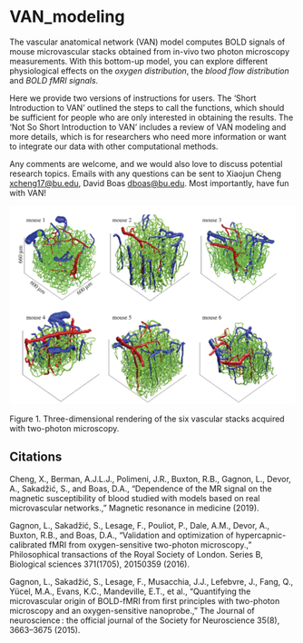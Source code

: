 # VAN_modeling

The vascular anatomical network (VAN) model computes BOLD signals of mouse microvascular stacks obtained from in-vivo two photon microscopy measurements. With this bottom-up model, you can explore different physiological effects on the *oxygen distribution*, the *blood flow distribution* and *BOLD fMRI signals*.

Here we provide two versions of instructions for users. The ‘Short Introduction to VAN’ outlined the steps to call the functions, which should be sufficient for people who are only interested in obtaining the results. The ‘Not So Short Introduction to VAN’ includes a review of VAN modeling and more details, which is for researchers who need more information or want to integrate our data with other computational methods. 

Any comments are welcome, and we would also love to discuss potential research topics. Emails with any questions can be sent to Xiaojun Cheng xcheng17@bu.edu, David Boas dboas@bu.edu. Most importantly, have fun with VAN!

![Figure](VANs.png)


 
Figure 1. Three-dimensional rendering of the six vascular stacks acquired with two-photon microscopy. 

## Citations
Cheng, X., Berman, A.J.L.J., Polimeni, J.R., Buxton, R.B., Gagnon, L., Devor, A., Sakadžić, S., and Boas, D.A., “Dependence of the MR signal on the magnetic susceptibility of blood studied with models based on real microvascular networks.,” Magnetic resonance in medicine (2019).

Gagnon, L., Sakadžić, S., Lesage, F., Pouliot, P., Dale, A.M., Devor, A., Buxton, R.B., and Boas, D.A., “Validation and optimization of hypercapnic-calibrated fMRI from oxygen-sensitive two-photon microscopy.,” Philosophical transactions of the Royal Society of London. Series B, Biological sciences 371(1705), 20150359 (2016).

Gagnon, L., Sakadžić, S., Lesage, F., Musacchia, J.J., Lefebvre, J., Fang, Q., Yücel, M.A., Evans, K.C., Mandeville, E.T., et al., “Quantifying the microvascular origin of BOLD-fMRI from first principles with two-photon microscopy and an oxygen-sensitive nanoprobe.,” The Journal of neuroscience : the official journal of the Society for Neuroscience 35(8), 3663–3675 (2015).



